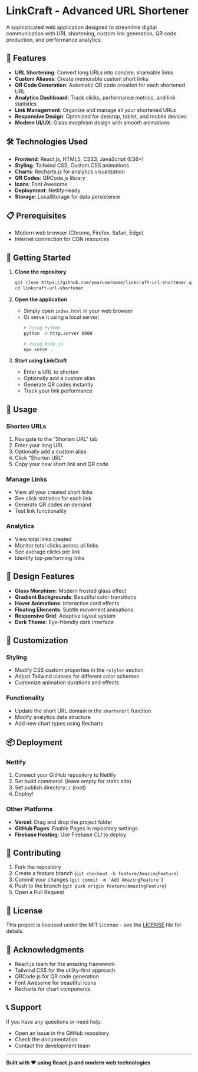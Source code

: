 # LinkCraft - Advanced URL Shortener

A sophisticated web application designed to streamline digital communication with URL shortening, custom link generation, QR code production, and performance analytics.

## 🚀 Features

- **URL Shortening**: Convert long URLs into concise, shareable links
- **Custom Aliases**: Create memorable custom short links
- **QR Code Generation**: Automatic QR code creation for each shortened URL
- **Analytics Dashboard**: Track clicks, performance metrics, and link statistics
- **Link Management**: Organize and manage all your shortened URLs
- **Responsive Design**: Optimized for desktop, tablet, and mobile devices
- **Modern UI/UX**: Glass morphism design with smooth animations

## 🛠 Technologies Used

- **Frontend**: React.js, HTML5, CSS3, JavaScript (ES6+)
- **Styling**: Tailwind CSS, Custom CSS animations
- **Charts**: Recharts.js for analytics visualization
- **QR Codes**: QRCode.js library
- **Icons**: Font Awesome
- **Deployment**: Netlify-ready
- **Storage**: LocalStorage for data persistence

## 📋 Prerequisites

- Modern web browser (Chrome, Firefox, Safari, Edge)
- Internet connection for CDN resources

## 🚀 Getting Started

1. **Clone the repository**
   ```bash
   git clone https://github.com/yourusername/linkcraft-url-shortener.git
   cd linkcraft-url-shortener
   ```

2. **Open the application**
   - Simply open `index.html` in your web browser
   - Or serve it using a local server:
     ```bash
     # Using Python
     python -m http.server 8000
     
     # Using Node.js
     npx serve .
     ```

3. **Start using LinkCraft**
   - Enter a URL to shorten
   - Optionally add a custom alias
   - Generate QR codes instantly
   - Track your link performance

## 📱 Usage

### Shorten URLs
1. Navigate to the "Shorten URL" tab
2. Enter your long URL
3. Optionally add a custom alias
4. Click "Shorten URL"
5. Copy your new short link and QR code

### Manage Links
- View all your created short links
- See click statistics for each link
- Generate QR codes on demand
- Test link functionality

### Analytics
- View total links created
- Monitor total clicks across all links
- See average clicks per link
- Identify top-performing links

## 🎨 Design Features

- **Glass Morphism**: Modern frosted glass effect
- **Gradient Backgrounds**: Beautiful color transitions
- **Hover Animations**: Interactive card effects
- **Floating Elements**: Subtle movement animations
- **Responsive Grid**: Adaptive layout system
- **Dark Theme**: Eye-friendly dark interface

## 🔧 Customization

### Styling
- Modify CSS custom properties in the `<style>` section
- Adjust Tailwind classes for different color schemes
- Customize animation durations and effects

### Functionality
- Update the short URL domain in the `shortenUrl` function
- Modify analytics data structure
- Add new chart types using Recharts

## 📦 Deployment

### Netlify
1. Connect your GitHub repository to Netlify
2. Set build command: (leave empty for static site)
3. Set publish directory: `/` (root)
4. Deploy!

### Other Platforms
- **Vercel**: Drag and drop the project folder
- **GitHub Pages**: Enable Pages in repository settings
- **Firebase Hosting**: Use Firebase CLI to deploy

## 🤝 Contributing

1. Fork the repository
2. Create a feature branch (`git checkout -b feature/AmazingFeature`)
3. Commit your changes (`git commit -m 'Add AmazingFeature'`)
4. Push to the branch (`git push origin feature/AmazingFeature`)
5. Open a Pull Request

## 📝 License

This project is licensed under the MIT License - see the [LICENSE](LICENSE) file for details.

## 🙏 Acknowledgments

- React.js team for the amazing framework
- Tailwind CSS for the utility-first approach
- QRCode.js for QR code generation
- Font Awesome for beautiful icons
- Recharts for chart components

## 📞 Support

If you have any questions or need help:
- Open an issue in the GitHub repository
- Check the documentation
- Contact the development team

---

**Built with ❤️ using React.js and modern web technologies**
